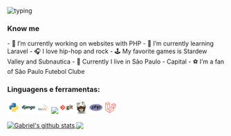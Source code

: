  

  ![typing](https://user-images.githubusercontent.com/55462130/90344119-03aaf480-dfed-11ea-87e6-9840a1aae8af.gif)

 </div>
 <div class="col">
 <h3 class="card-title">Know me</h3>
- 🔭 I’m currently working on websites with PHP
- 🌱 I’m currently learning Laravel
- 🎧 I love hip-hop and rock
- 🕹️ My favorite games is Stardew Valley and Subnautica
- 📍 Currently I live in São Paulo - Capital
- ⚽ I’m a fan of São Paulo Futebol Clube


### **Linguagens e ferramentas:**  


<code><img height="30" src="https://raw.githubusercontent.com/github/explore/80688e429a7d4ef2fca1e82350fe8e3517d3494d/topics/python/python.png"></code>
<code><img height="30" src="https://raw.githubusercontent.com/github/explore/80688e429a7d4ef2fca1e82350fe8e3517d3494d/topics/django/django.png"></code>
<code><img height="30" src="https://raw.githubusercontent.com/github/explore/80688e429a7d4ef2fca1e82350fe8e3517d3494d/topics/mysql/mysql.png"></code>
<code><img height="30" src="https://simpleicons.org/icons/microsoftsqlserver.svg"></code>
<code><img height="30" src="https://raw.githubusercontent.com/github/explore/80688e429a7d4ef2fca1e82350fe8e3517d3494d/topics/git/git.png"></code>
<code><img height="30" src="https://raw.githubusercontent.com/github/explore/80688e429a7d4ef2fca1e82350fe8e3517d3494d/topics/composer/composer.png"></code>
<code><img height="30" src="https://raw.githubusercontent.com/github/explore/80688e429a7d4ef2fca1e82350fe8e3517d3494d/topics/php/php.png"></code>
<code><img height="30" src="https://raw.githubusercontent.com/github/explore/80688e429a7d4ef2fca1e82350fe8e3517d3494d/topics/laravel/laravel.png"></code>





<a href="https://github.com/anuraghazra/github-readme-stats">
  <img align="center" src="https://github-readme-stats.vercel.app/api?username=gabriel-jeronimo&show_icons=true&include_all_commits=true&theme=dark&hide=prs" alt="Gabriel's github stats" />
</a>
<a href="https://github.com/anuraghazra/github-readme-stats">
  <img align="center" src="https://github-readme-stats.vercel.app/api/top-langs/?username=Gabriel-Jeronimo&layout=compact&theme=dark" />
</a>


